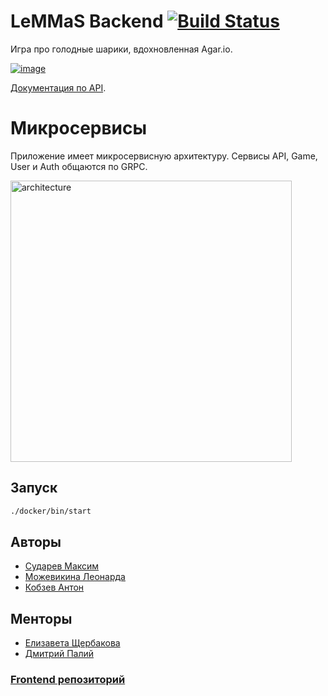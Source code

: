 # LeMMaS Backend [![Build Status](https://travis-ci.org/go-park-mail-ru/2019_2_LeMMaS.svg?branch=master)](https://travis-ci.org/go-park-mail-ru/2019_2_LeMMaS)

Игра про голодные шарики, вдохновленная Agar.io.

[![image](https://user-images.githubusercontent.com/6276455/69713801-3a1aa980-1116-11ea-82db-902277aefbe3.png)](http://95.163.212.121/)


[Документация по API](https://go-park-mail-ru.github.io/2019_2_LeMMaS).

# Микросервисы

Приложение имеет микросервисную архитектуру. Сервисы API, Game, User и Auth общаются по GRPC.

<img width="450" alt="architecture" src="https://user-images.githubusercontent.com/6276455/71639740-4520a680-2c8d-11ea-9b34-3c6910806d6d.png">

## Запуск

```sh
./docker/bin/start
```

## Авторы

- [Сударев Максим](https://github.com/smi97)
- [Можевикина Леонарда](https://github.com/ledka17)
- [Кобзев Антон](https://github.com/kzon)

## Менторы

-   [Елизавета Щербакова](https://github.com/Liza-Shch)
-   [Дмитрий Палий](https://github.com/stanf0rd)

### [Frontend репозиторий](https://github.com/frontend-park-mail-ru/2019_2_LeMMaS)
